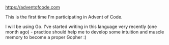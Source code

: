 <https://adventofcode.com>

This is the first time I'm participating in Advent of Code.

I will be using Go. I've started writing in this language very recently
(one month ago) - practice should help me to develop some intuition and
muscle memory to become a proper Gopher :)
